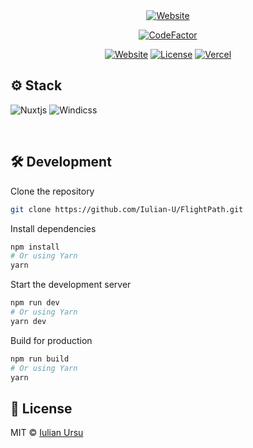 <div align="center">
<a target="_blank" href="https://flightpath.iulianursu.dev/">
    <img alt='Website' src="https://i.ibb.co/8xwsKJ0/screely-1683191190366.png" />
</a>

[![CodeFactor](https://www.codefactor.io/repository/github/iulian-u/taskmate/badge/main)](https://www.codefactor.io/repository/github/iulian-u/taskmate/overview/main)



[![Website](https://img.shields.io/badge/%20%F0%9F%8F%A1%20website-0072ff.svg?longCache=true&style=for-the-badge)](https://taskmate.iulianursu.dev/)
[![License](https://img.shields.io/badge/-mit-red.svg?longCache=true&style=for-the-badge)](https://github.com/Iulian-U/FlightPath/blob/main/LICENSE.md)
[![Vercel](https://img.shields.io/badge/-powered%20by%20vercel-black.svg?logo=vercel&longCache=true&style=for-the-badge)](https://vercel.com)

</div>

## ⚙️ Stack
![Nuxtjs](https://img.shields.io/badge/Nuxt-002E3B?style=for-the-badge&logo=nuxtdotjs&logoColor=#00DC82)
![Windicss](https://img.shields.io/badge/windicss-48B0F1.svg?style=for-the-badge&logo=windi-css&logoColor=white)

</br>

## 🛠 Development

Clone the repository

```zsh
git clone https://github.com/Iulian-U/FlightPath.git
```

Install dependencies

```zsh
npm install
# Or using Yarn
yarn
```
Start the development server

```zsh
npm run dev
# Or using Yarn
yarn dev
```

Build for production

```zsh
npm run build
# Or using Yarn
yarn
```

## 📄 License

MIT © [Iulian Ursu](https://github.com/Iulian-U/FlightPath/blob/main/LICENSE.md)






